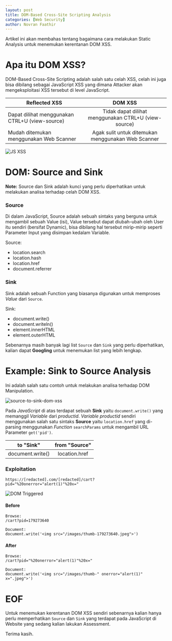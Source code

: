 ```yaml
---
layout: post
title: DOM-Based Cross-Site Scripting Analysis
categories: [Web Security]
author: Novran Faathir
---
```


Artikel ini akan membahas tentang bagaimana cara melakukan Static Analysis untuk menemukan kerentanan DOM XSS.

# Apa itu DOM XSS?
DOM-Based Cross-Site Scripting adalah salah satu celah XSS, celah ini juga bisa dibilang sebagai JavaScript XSS yang dimana Attacker akan mengeksploitasi XSS tersebut di level JavaScript.

| Reflected XSS                                  | DOM XSS                                              |
| ---------------------------------------------- |:----------------------------------------------------:|
| Dapat dilihat menggunakan CTRL+U (view-source) | Tidak dapat dilihat menggunakan CTRL+U (view-source) |
| Mudah ditemukan menggunakan Web Scanner        | Agak sulit untuk ditemukan menggunakan Web Scanner   |

![JS XSS](https://infosec.zerobyte.id/images/javascript-xss.png)

# DOM: Source and Sink


**Note:**
Source dan Sink adalah kunci yang perlu diperhatikan untuk melakukan analisa terhadap celah DOM XSS.

### Source
Di dalam JavaScript, Source adalah sebuah sintaks yang berguna untuk mengambil sebuah Value (isi), Value tersebut dapat diubah-ubah oleh User itu sendiri (bersifat Dynamic), bisa dibilang hal tersebut mirip-mirip seperti Parameter Input yang disimpan kedalam Variable.

Source:
- location.search
- location.hash
- location.href
- document.referrer

### Sink
Sink adalah sebuah Function yang biasanya digunakan untuk memproses _Value_ dari `Source`.

Sink:
- document.write()
- document.writeln()
- element.innerHTML
- element.outerHTML

Sebenarnya masih banyak lagi list `Source` dan `Sink` yang perlu diperhatikan, kalian dapat **Googling** untuk menemukan list yang lebih lengkap.

# Example: Sink to Source Analysis

Ini adalah salah satu contoh untuk melakukan analisa terhadap DOM Manipulation.

![source-to-sink-dom-xss](https://infosec.zerobyte.id/images/source-to-sink-dom-xss.png)

Pada _JavaScript_ di atas terdapat sebuah **Sink** yaitu `document.write()` yang memanggil _Variable_ dari _productid_. _Variable productid_ sendiri menggunakan salah satu sintaks **Source** yaitu `location.href` yang di-parsing menggunakan _Function_ `searchParams` untuk mengambil URL Parameter `get('pid')`.

| to "Sink"        | from "Source" |
| ---------------- |:-------------:|
| document.write() | location.href |

### Exploitation
```
https://[redacted].com/[redacted]/cart?pid="%20onerror="alert(1)"%20x="
```
![DOM Triggered](https://infosec.zerobyte.id/images/dom-xss-location-href.png)

#### Before
```
Browse:
/cart?pid=179273640

Document:
document.write('<img src="/images/thumb-179273640.jpeg">')
```

#### After
```
Browse:
/cart?pid="%20onerror="alert(1)"%20x="

Document:
document.write('<img src="/images/thumb-" onerror="alert(1)" x=".jpeg">')
```

# EOF
Untuk menemukan kerentanan DOM XSS sendiri sebenarnya kalian hanya perlu memperhatikan `Source` dan `Sink` yang terdapat pada JavaScript di Website yang sedang kalian lakukan Assessment.

Terima kasih.
